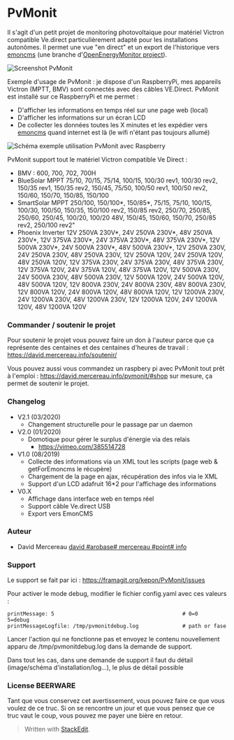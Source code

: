 # PvMonit

Il s'agit d'un petit projet de monitoring photovoltaique pour matériel Victron compatible Ve.direct particulièrement adapté pour les installations autonômes. Il permet une vue "en direct" et un export de l'historique vers [emoncms](https://openenergymonitor.org/emon/emoncms) (une branche d'[OpenEnergyMonitor project](http://openenergymonitor.org)).

![Screenshot PvMonit](http://david.mercereau.info/wp-content/uploads/2016/11/banPvMonit.jpeg) 

Exemple d'usage de PvMonit : je dispose d'un RaspberryPi, mes appareils Victron (MPTT, BMV) sont connectés avec des câbles VE.Direct. PvMonit est installé sur ce RaspberryPi et me permet : 

  - D'afficher les informations en temps réel sur une page web (local)
  - D'afficher les informations sur un écran LCD
  - De collecter les données toutes les X minutes et les expédier vers [emoncms](https://openenergymonitor.org/emon/node/90) quand internet est là (le wifi n'étant pas toujours allumé)

![Schéma exemple utilisation PvMonit avec Raspberry](https://david.mercereau.info/wp-content/uploads/2019/10/PvMonitV1_USB.png)

PvMonit support tout le matériel Victron compatible Ve Direct : 

  - BMV : 600, 700, 702, 700H
  - BlueSolar MPPT 75/10, 70/15, 75/14, 100/15, 100/30 rev1, 100/30 rev2, 150/35 rev1, 150/35 rev2, 150/45, 75/50, 100/50 rev1, 100/50 rev2, 150/60, 150/70, 150/85, 150/100
  - SmartSolar MPPT 250/100, 150/100*, 150/85*, 75/15, 75/10, 100/15, 100/30, 100/50, 150/35, 150/100 rev2, 150/85 rev2, 250/70, 250/85, 250/60, 250/45, 100/20, 100/20 48V, 150/45, 150/60, 150/70, 250/85 rev2, 250/100 rev2"
  - Phoenix Inverter 12V 250VA 230V*, 24V 250VA 230V*, 48V 250VA 230V*, 12V 375VA 230V*, 24V 375VA 230V*, 48V 375VA 230V*, 12V 500VA 230V*, 24V 500VA 230V*, 48V 500VA 230V*, 12V 250VA 230V, 24V 250VA 230V, 48V 250VA 230V, 12V 250VA 120V, 24V 250VA 120V, 48V 250VA 120V, 12V 375VA 230V, 24V 375VA 230V, 48V 375VA 230V, 12V 375VA 120V, 24V 375VA 120V, 48V 375VA 120V, 12V 500VA 230V, 24V 500VA 230V, 48V 500VA 230V, 12V 500VA 120V, 24V 500VA 120V, 48V 500VA 120V, 12V 800VA 230V, 24V 800VA 230V, 48V 800VA 230V, 12V 800VA 120V, 24V 800VA 120V, 48V 800VA 120V, 12V 1200VA 230V, 24V 1200VA 230V, 48V 1200VA 230V, 12V 1200VA 120V, 24V 1200VA 120V, 48V 1200VA 120V

### Commander / soutenir le projet

Pour soutenir le projet vous pouvez faire un don à l'auteur parce que ça représente des centaines et des centaines d'heures de travail : https://david.mercereau.info/soutenir/

Vous pouvez aussi vous commandez un raspbery pi avec PvMonit tout prêt à l'emploi : https://david.mercereau.info/pvmonit/#shop sur mesure, ça permet de soutenir le projet.

### Changelog

  * V2.1 (03/2020)
	* Changement structurelle pour le passage par un daemon
  * V2.0 (01/2020)
	* Domotique pour gérer le surplus d'énergie via des relais
	    * https://vimeo.com/385514728
  * V1.0 (08/2019)
	* Collecte des informations via un XML tout les scripts (page web & getForEmoncms le récupère)
	* Chargement de la page en ajax, récupération des infos via le XML
	* Support d'un LCD adafruit 16*2 pour l'affichage des informations
  * V0.X
	  * Affichage dans interface web en temps réel
	  * Support câble Ve.direct USB 
	  * Export vers EmonCMS

### Auteur

  - David Mercereau [david #arobase# mercereau #point# info](http://david.mercereau.info/contact/)

### Support

Le support se fait par ici : https://framagit.org/kepon/PvMonit/issues

Pour activer le mode debug, modifier le fichier config.yaml avec ces valeurs : 

```
printMessage: 5                                         # 0=0	5=debug
printMessageLogfile: /tmp/pvmonitdebug.log              # path or fase
```

Lancer l'action qui ne fonctionne pas et envoyez le contenu nouvellement apparu de /tmp/pvmonitdebug.log dans la demande de support. 

Dans tout les cas, dans une demande de support il faut du détail (image/schéma d'installation/log...), le plus de détail possible

### License BEERWARE

Tant que vous conservez cet avertissement, vous pouvez faire ce que vous voulez de ce truc. Si on se rencontre un jour et que vous pensez que ce truc vaut le coup, vous pouvez me payer une bière en retour. 

> Written with [StackEdit](https://stackedit.io/).




